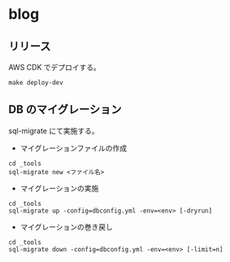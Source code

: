 # blog

## リリース

AWS CDK でデプロイする。

```
make deploy-dev
```

## DB のマイグレーション

sql-migrate にて実施する。

- マイグレーションファイルの作成

```
cd _tools
sql-migrate new <ファイル名>
```

- マイグレーションの実施

```
cd _tools
sql-migrate up -config=dbconfig.yml -env=<env> [-dryrun]
```

- マイグレーションの巻き戻し

```
cd _tools
sql-migrate down -config=dbconfig.yml -env=<env> [-limit=n]
```
